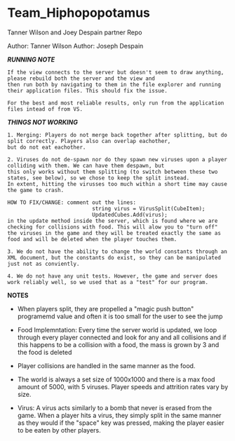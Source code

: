 # Team_Hiphopopotamus
Tanner Wilson and Joey Despain partner Repo

Author: Tanner Wilson
Author: Joseph Despain

***RUNNING NOTE*** 

	If the view connects to the server but doesn't seem to draw anything, please rebuild both the server and the view and 
	then run both by navigating to them in the file explorer and running their application files. This should fix the issue.

	For the best and most reliable results, only run from the application files intead of from VS. 

*****THINGS NOT WORKING*****

	1. Merging: Players do not merge back together after splitting, but do split correctly. Players also can overlap eachother, 
	but do not eat eachother.

	2. Viruses do not de-spawn nor do they spawn new viruses upon a player colliding with them. We can have them despawn, but 
	this only works without them splitting (to switch between these two states, see below), so we chose to keep the split instead. 
	In extent, hitting the virusses too much within	a short time may cause the game to crash.
		 
	HOW TO FIX/CHANGE: comment out the lines: 
							   string virus = VirusSplit(CubeItem);
                               UpdatedCubes.Add(virus);
	in the update method inside the server, which is found where we are checking for collisions with food. This will alow you to "turn off" 
	the viruses in the game and they will be treated exactly the same as food and will be deleted when the player touches them.

	3. We do not have the ability to change the world constants through an XML document, but the constants do exist, so they can be manipulated
	just not as conviently.

	4. We do not have any unit tests. However, the game and server does work reliably well, so we used that as a "test" for our program.

	

****NOTES****

- When players split, they are propelled a "magic push button" programemd value and often it is too small for the user to see the jump

- Food Implemntation: Every time the server world is updated, we loop through every player connected and look for any and all collisions
and if this happens to be a collision with a food, the mass is grown by 3 and the food is deleted

- Player collisions are handled in the same manner as the food.

- The world is always a set size of 1000x1000 and there is a max food amount of 5000, with 5 viruses. Player speeds and attrition rates vary by size.

- Virus: A virus acts similarly to a bomb that never is erased from the game. When a player hits a virus, they simply split in the same manner
as they would if the "space" key was pressed, making the player easier to be eaten by other players.
